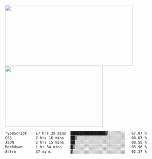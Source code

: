 <a href="https://github.com/anuraghazra/github-readme-stats">
  <img height=200 width=420 align="center" src="https://github-readme-stats.vercel.app/api?username=airRnot1106&hide_title=true&show_icons=true&rank_icon=github" />
</a>
<a href="https://github.com/anuraghazra/convoychat">
  <img height=200 width=320 align="center" src="https://github-readme-stats.vercel.app/api/top-langs/?username=airRnot1106&hide_title=true&layout=compact&hide=html,css" />
</a>

<!--START_SECTION:waka-->

```txt
TypeScript    17 hrs 38 mins  ████████████████▓░░░░░░░░   67.07 %
CSS           2 hrs 16 mins   ██▒░░░░░░░░░░░░░░░░░░░░░░   08.67 %
JSON          2 hrs 15 mins   ██░░░░░░░░░░░░░░░░░░░░░░░   08.55 %
Markdown      1 hr 34 mins    █▒░░░░░░░░░░░░░░░░░░░░░░░   05.96 %
Astro         37 mins         ▓░░░░░░░░░░░░░░░░░░░░░░░░   02.37 %
```

<!--END_SECTION:waka-->
